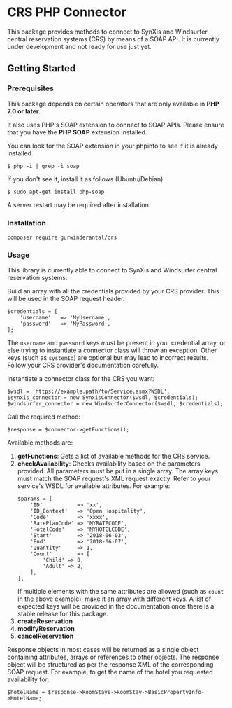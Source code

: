 # CRS PHP Connector
This package provides methods to connect to SynXis and Windsurfer central reservation systems (CRS) by means of a SOAP
API. It is currently under development and not ready for use just yet.

## Getting Started

### Prerequisites
This package depends on certain operators that are only available in **PHP 7.0 or later**.

It also uses PHP's SOAP extension to connect to SOAP APIs. Please ensure that you have the **PHP SOAP** extension
installed.

You can look for the SOAP extension in your phpinfo to see if it is already installed.
```
$ php -i | grep -i soap
```
If you don't see it, install it as follows (Ubuntu/Debian):
```
$ sudo apt-get install php-soap
```
A server restart may be required after installation.

### Installation
```
composer require gurwinderantal/crs
```
### Usage
This library is currently able to connect to SynXis and Windsurfer central reservation systems.

Build an array with all the credentials provided by your CRS provider. This will be used in the SOAP request header.
```
$credentials = [
    'username'   => 'MyUsername',
    'password'   => 'MyPassword',
];
```
The `username` and `password` keys *must* be present in your credential array, or else trying to instantiate a connector
class will throw an exception. Other keys (such as `systemId`) are optional but may lead to incorrect results. Follow
your CRS provider's documentation carefully.

Instantiate a connector class for the CRS you want:
```
$wsdl = 'https://example.path/to/Service.asmx?WSDL';
$synxis_connector = new SynxisConnector($wsdl, $credentials);
$windsurfer_connector = new WindsurferConnector($wsdl, $credentials);
```
Call the required method:
```
$response = $connector->getFunctions();
```
Available methods are:
1. **getFunctions**: Gets a list of available methods for the CRS service.
2. **checkAvailability**: Checks availability based on the parameters provided. All parameters must be put in a single
array. The array keys must match the SOAP request's XML request exactly. Refer to your service's WSDL for available
attributes. For example:
   ```
   $params = [
       'ID'           => 'xx',
       'ID_Context'   => 'Open Hospitality',
       'Code'         => 'xxxx',
       'RatePlanCode' => 'MYRATECODE',
       'HotelCode'    => 'MYHOTELCODE',
       'Start'        => '2018-06-03',
       'End'          => '2018-06-07',
       'Quantity'     => 1,
       'Count'        => [
           'Child' => 0,
           'Adult' => 2,
       ],
   ];
   ```
   If multiple elements with the same attributes are allowed (such as `count` in the above example), make it an array with
   different keys. A list of expected keys will be provided in the documentation once there is a stable release for this
   package.
3. **createReservation**
4. **modifyReservation**
5. **cancelReservation**

Response objects in most cases will be returned as a single object containing attributes, arrays or references to other
objects. The response object will be structured as per the response XML of the corresponding SOAP request. For example,
to get the name of the hotel you requested availability for:
```
$hotelName = $response->RoomStays->RoomStay->BasicPropertyInfo->HotelName;
```
